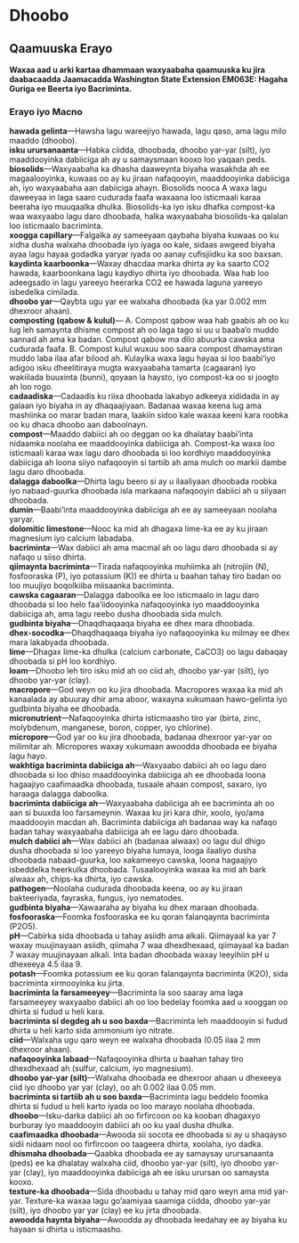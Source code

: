 # Dhoobo  
## Qaamuuska Erayo  
**Waxaa aad u arki kartaa dhammaan waxyaabaha qaamuuska ku jira daabacaadda Jaamacadda Washington State Extension EM063E: Hagaha Guriga ee Beerta iyo Bacriminta.**  

### Erayo iyo Macno  
**hawada gelinta**—Hawsha lagu wareejiyo hawada, lagu qaso, ama lagu milo maaddo (dhoobo).  
**isku urursanaanta**—Habka ciidda, dhoobada, dhoobo yar-yar (silt), iyo maaddooyinka dabiiciga ah ay u samaysmaan kooxo loo yaqaan peds.  
**biosolids**—Waxyaabaha ka dhasha daaweynta biyaha wasakhda ah ee magaalooyinka, kuwaas oo ay ku jiraan nafaqooyin, maaddooyinka dabiiciga ah, iyo waxyaabaha aan dabiiciga ahayn. Biosolids nooca A waxa lagu daweeyaa in laga saaro cudurada faafa waxaana loo isticmaali karaa beeraha iyo muuqaalka dhulka. Biosolids-ka iyo isku dhafka compost-ka waa waxyaabo lagu daro dhoobada, halka waxyaabaha biosolids-ka qalalan loo isticmaalo bacriminta.  
**xoogga capillary**—Falgalka ay sameeyaan qaybaha biyaha kuwaas oo ku xidha dusha walxaha dhoobada iyo iyaga oo kale, sidaas awgeed biyaha ayaa lagu hayaa godadka yaryar iyada oo aanay cufisjiidku ka soo baxsan.  
**kaydinta kaarboonka**—Waxay dhacdaa marka dhirta ay ka saarto CO2 hawada, kaarboonkana lagu kaydiyo dhirta iyo dhoobada. Waa hab loo adeegsado in lagu yareeyo heerarka CO2 ee hawada laguna yareeyo isbedelka cimilada.  
**dhoobo yar**—Qaybta ugu yar ee walxaha dhoobada (ka yar 0.002 mm dhexroor ahaan).  
**composting (qabow & kulul)**— A. Compost qabow waa hab gaabis ah oo ku lug leh samaynta dhisme compost ah oo laga tago si uu u baaba’o muddo sannad ah ama ka badan. Compost qabow ma dilo abuurka cawska ama cudurada faafa. B. Compost kulul wuxuu soo saara compost dhamaystiran muddo laba ilaa afar bilood ah. Kulaylka waxa lagu hayaa si loo baabi’iyo adigoo isku dheelitiraya mugta waxyaabaha tamarta (cagaaran) iyo wakiilada buuxinta (bunni), qoyaan la haysto, iyo compost-ka oo si joogto ah loo rogo.  
**cadaadiska**—Cadaadis ku riixa dhoobada lakabyo adkeeya xididada in ay galaan iyo biyaha in ay dhaqaajiyaan. Badanaa waxaa keena lug ama mashiinka oo marar badan mara, laakiin sidoo kale waxaa keeni kara roobka oo ku dhaca dhoobo aan daboolnayn.  
**compost**—Maaddo dabiici ah oo deggan oo ka dhalatay baabi’inta nidaamka noolaha ee maaddooyinka dabiiciga ah. Compost-ka waxa loo isticmaali karaa wax lagu daro dhoobada si loo kordhiyo maaddooyinka dabiiciga ah loona siiyo nafaqooyin si tartiib ah ama mulch oo markii dambe lagu daro dhoobada.  
**dalagga daboolka**—Dhirta lagu beero si ay u ilaaliyaan dhoobada roobka iyo nabaad-guurka dhoobada isla markaana nafaqooyin dabiici ah u siiyaan dhoobada.  
**dumin**—Baabi’inta maaddooyinka dabiiciga ah ee ay sameeyaan noolaha yaryar.  
**dolomitic limestone**—Nooc ka mid ah dhagaxa lime-ka ee ay ku jiraan magnesium iyo calcium labadaba.  
**bacriminta**—Wax dabiici ah ama macmal ah oo lagu daro dhoobada si ay nafaqo u siiso dhirta.  
**qiimaynta bacriminta**—Tirada nafaqooyinka muhiimka ah (nitrojiin (N), fosfooraska (P), iyo potassium (K)) ee dhirta u baahan tahay tiro badan oo loo muujiyo boqolkiiba miisaanka bacriminta.  
**cawska cagaaran**—Dalagga daboolka ee loo isticmaalo in lagu daro dhoobada si loo helo faa’iidooyinka nafaqooyinka iyo maaddooyinka dabiiciga ah, ama lagu reebo dusha dhoobada sida mulch.  
**gudbinta biyaha**—Dhaqdhaqaaqa biyaha ee dhex mara dhoobada.  
**dhex-socodka**—Dhaqdhaqaaqa biyaha iyo nafaqooyinka ku milmay ee dhex mara lakabyada dhoobada.  
**lime**—Dhagax lime-ka dhulka (calcium carbonate, CaCO3) oo lagu dabaqay dhoobada si pH loo kordhiyo.  
**loam**—Dhoobo leh tiro isku mid ah oo ciid ah, dhoobo yar-yar (silt), iyo dhoobo yar-yar (clay).  
**macropore**—God weyn oo ku jira dhoobada. Macropores waxaa ka mid ah kanaalada ay abuuray dhir ama aboor, waxayna xukumaan hawo-gelinta iyo gudbinta biyaha ee dhoobada.  
**micronutrient**—Nafaqooyinka dhirta isticmaasho tiro yar (birta, zinc, molybdenum, manganese, boron, copper, iyo chlorine).  
**micropore**—God yar oo ku jira dhoobada, badanaa dhexroor yar-yar oo milimitar ah. Micropores waxay xukumaan awoodda dhoobada ee biyaha lagu hayo.  
**wakhtiga bacriminta dabiiciga ah**—Waxyaabo dabiici ah oo lagu daro dhoobada si loo dhiso maaddooyinka dabiiciga ah ee dhoobada loona hagaajiyo caafimaadka dhoobada, tusaale ahaan compost, saxaro, iyo haraaga dalagga daboolka.  
**bacriminta dabiiciga ah**—Waxyaabaha dabiiciga ah ee bacriminta ah oo aan si buuxda loo farsameynin. Waxaa ku jiri kara dhir, xoolo, iyo/ama maaddooyin macdan ah. Bacriminta dabiiciga ah badanaa way ka nafaqo badan tahay waxyaabaha dabiiciga ah ee lagu daro dhoobada.  
**mulch dabiici ah**—Wax dabiici ah (badanaa alwaax) oo lagu dul dhigo dusha dhoobada si loo yareeyo biyaha lumaya, looga ilaaliyo dusha dhoobada nabaad-guurka, loo xakameeyo cawska, loona hagaajiyo isbeddelka heerkulka dhoobada. Tusaalooyinka waxaa ka mid ah bark alwaax ah, chips-ka dhirta, iyo cawska.  
**pathogen**—Noolaha cudurada dhoobada keena, oo ay ku jiraan bakteeriyada, fayraska, fungus, iyo nematodes.  
**gudbinta biyaha**—Xawaaraha ay biyaha ku dhex maraan dhoobada.  
**fosfooraska**—Foomka fosfooraska ee ku qoran falanqaynta bacriminta (P2O5).  
**pH**—Cabirka sida dhoobada u tahay asiidh ama alkali. Qiimayaal ka yar 7 waxay muujinayaan asiidh, qiimaha 7 waa dhexdhexaad, qiimayaal ka badan 7 waxay muujinayaan alkali. Inta badan dhoobada waxay leeyihiin pH u dhexeeya 4.5 ilaa 9.  
**potash**—Foomka potassium ee ku qoran falanqaynta bacriminta (K2O), sida bacriminta xirmooyinka ku jirta.  
**bacriminta la farsameeyey**—Bacriminta la soo saaray ama laga farsameeyey waxyaabo dabiici ah oo loo bedelay foomka aad u xooggan oo dhirta si fudud u heli kara.  
**bacriminta si degdeg ah u soo baxda**—Bacriminta leh maaddooyin si fudud dhirta u heli karto sida ammonium iyo nitrate.  
**ciid**—Walxaha ugu qaro weyn ee walxaha dhoobada (0.05 ilaa 2 mm dhexroor ahaan).  
**nafaqooyinka labaad**—Nafaqooyinka dhirta u baahan tahay tiro dhexdhexaad ah (sulfur, calcium, iyo magnesium).  
**dhoobo yar-yar (silt)**—Walxaha dhoobada ee dhexroor ahaan u dhexeeya ciid iyo dhoobo yar yar (clay), oo ah 0.002 ilaa 0.05 mm.  
**bacriminta si tartiib ah u soo baxda**—Bacriminta lagu beddelo foomka dhirta si fudud u heli karto iyada oo loo marayo noolaha dhoobada.  
**dhoobo**—Isku-darka dabiici ah oo firfircoon oo ka kooban dhagaxyo burburay iyo maaddooyin dabiici ah oo ku yaal dusha dhulka.  
**caafimaadka dhoobada**—Awooda sii socota ee dhoobada si ay u shaqayso sidii nidaam nool oo firfircoon oo taageera dhirta, xoolaha, iyo dadka.  
**dhismaha dhoobada**—Qaabka dhoobada ee ay samaysay urursanaanta (peds) ee ka dhalatay walxaha ciid, dhoobo yar-yar (silt), iyo dhoobo yar-yar (clay), iyo maaddooyinka dabiiciga ah ee isku urursan oo samaysta kooxo.  
**texture-ka dhoobada**—Sida dhoobadu u tahay mid qaro weyn ama mid yar-yar. Texture-ka waxaa lagu go’aamiyaa saamiga ciidda, dhoobo yar-yar (silt), iyo dhoobo yar yar (clay) ee ku jirta dhoobada.  
**awoodda haynta biyaha**—Awoodda ay dhoobada leedahay ee ay biyaha ku hayaan si dhirta u isticmaasho.
